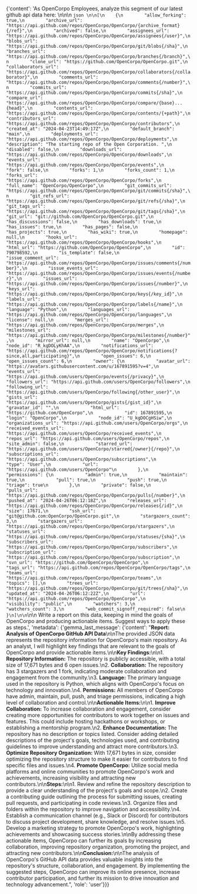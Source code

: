 {'content': 'As OpenCorpo Employees, analyze this segment of our latest github api data here:  \n\n\n ```json \n\n[\n    {\n        "allow_forking": true,\n        "archive_url": "https://api.github.com/repos/OpenCorpo/OpenCorpo/{archive_format}{/ref}",\n        "archived": false,\n        "assignees_url": "https://api.github.com/repos/OpenCorpo/OpenCorpo/assignees{/user}",\n        "blobs_url": "https://api.github.com/repos/OpenCorpo/OpenCorpo/git/blobs{/sha}",\n        "branches_url": "https://api.github.com/repos/OpenCorpo/OpenCorpo/branches{/branch}",\n        "clone_url": "https://github.com/OpenCorpo/OpenCorpo.git",\n        "collaborators_url": "https://api.github.com/repos/OpenCorpo/OpenCorpo/collaborators{/collaborator}",\n        "comments_url": "https://api.github.com/repos/OpenCorpo/OpenCorpo/comments{/number}",\n        "commits_url": "https://api.github.com/repos/OpenCorpo/OpenCorpo/commits{/sha}",\n        "compare_url": "https://api.github.com/repos/OpenCorpo/OpenCorpo/compare/{base}...{head}",\n        "contents_url": "https://api.github.com/repos/OpenCorpo/OpenCorpo/contents/{+path}",\n        "contributors_url": "https://api.github.com/repos/OpenCorpo/OpenCorpo/contributors",\n        "created_at": "2024-04-23T14:49:17Z",\n        "default_branch": "main",\n        "deployments_url": "https://api.github.com/repos/OpenCorpo/OpenCorpo/deployments",\n        "description": "The starting repo of the Open Corporation. ",\n        "disabled": false,\n        "downloads_url": "https://api.github.com/repos/OpenCorpo/OpenCorpo/downloads",\n        "events_url": "https://api.github.com/repos/OpenCorpo/OpenCorpo/events",\n        "fork": false,\n        "forks": 1,\n        "forks_count": 1,\n        "forks_url": "https://api.github.com/repos/OpenCorpo/OpenCorpo/forks",\n        "full_name": "OpenCorpo/OpenCorpo",\n        "git_commits_url": "https://api.github.com/repos/OpenCorpo/OpenCorpo/git/commits{/sha}",\n        "git_refs_url": "https://api.github.com/repos/OpenCorpo/OpenCorpo/git/refs{/sha}",\n        "git_tags_url": "https://api.github.com/repos/OpenCorpo/OpenCorpo/git/tags{/sha}",\n        "git_url": "git://github.com/OpenCorpo/OpenCorpo.git",\n        "has_discussions": false,\n        "has_downloads": true,\n        "has_issues": true,\n        "has_pages": false,\n        "has_projects": true,\n        "has_wiki": true,\n        "homepage": null,\n        "hooks_url": "https://api.github.com/repos/OpenCorpo/OpenCorpo/hooks",\n        "html_url": "https://github.com/OpenCorpo/OpenCorpo",\n        "id": 790798592,\n        "is_template": false,\n        "issue_comment_url": "https://api.github.com/repos/OpenCorpo/OpenCorpo/issues/comments{/number}",\n        "issue_events_url": "https://api.github.com/repos/OpenCorpo/OpenCorpo/issues/events{/number}",\n        "issues_url": "https://api.github.com/repos/OpenCorpo/OpenCorpo/issues{/number}",\n        "keys_url": "https://api.github.com/repos/OpenCorpo/OpenCorpo/keys{/key_id}",\n        "labels_url": "https://api.github.com/repos/OpenCorpo/OpenCorpo/labels{/name}",\n        "language": "Python",\n        "languages_url": "https://api.github.com/repos/OpenCorpo/OpenCorpo/languages",\n        "license": null,\n        "merges_url": "https://api.github.com/repos/OpenCorpo/OpenCorpo/merges",\n        "milestones_url": "https://api.github.com/repos/OpenCorpo/OpenCorpo/milestones{/number}",\n        "mirror_url": null,\n        "name": "OpenCorpo",\n        "node_id": "R_kgDOLyKhAA",\n        "notifications_url": "https://api.github.com/repos/OpenCorpo/OpenCorpo/notifications{?since,all,participating}",\n        "open_issues": 6,\n        "open_issues_count": 6,\n        "owner": {\n            "avatar_url": "https://avatars.githubusercontent.com/u/167891595?v=4",\n            "events_url": "https://api.github.com/users/OpenCorpo/events{/privacy}",\n            "followers_url": "https://api.github.com/users/OpenCorpo/followers",\n            "following_url": "https://api.github.com/users/OpenCorpo/following{/other_user}",\n            "gists_url": "https://api.github.com/users/OpenCorpo/gists{/gist_id}",\n            "gravatar_id": "",\n            "html_url": "https://github.com/OpenCorpo",\n            "id": 167891595,\n            "login": "OpenCorpo",\n            "node_id": "U_kgDOCgHSiw",\n            "organizations_url": "https://api.github.com/users/OpenCorpo/orgs",\n            "received_events_url": "https://api.github.com/users/OpenCorpo/received_events",\n            "repos_url": "https://api.github.com/users/OpenCorpo/repos",\n            "site_admin": false,\n            "starred_url": "https://api.github.com/users/OpenCorpo/starred{/owner}{/repo}",\n            "subscriptions_url": "https://api.github.com/users/OpenCorpo/subscriptions",\n            "type": "User",\n            "url": "https://api.github.com/users/OpenCorpo"\n        },\n        "permissions": {\n            "admin": true,\n            "maintain": true,\n            "pull": true,\n            "push": true,\n            "triage": true\n        },\n        "private": false,\n        "pulls_url": "https://api.github.com/repos/OpenCorpo/OpenCorpo/pulls{/number}",\n        "pushed_at": "2024-04-26T06:12:18Z",\n        "releases_url": "https://api.github.com/repos/OpenCorpo/OpenCorpo/releases{/id}",\n        "size": 17671,\n        "ssh_url": "git@github.com:OpenCorpo/OpenCorpo.git",\n        "stargazers_count": 3,\n        "stargazers_url": "https://api.github.com/repos/OpenCorpo/OpenCorpo/stargazers",\n        "statuses_url": "https://api.github.com/repos/OpenCorpo/OpenCorpo/statuses/{sha}",\n        "subscribers_url": "https://api.github.com/repos/OpenCorpo/OpenCorpo/subscribers",\n        "subscription_url": "https://api.github.com/repos/OpenCorpo/OpenCorpo/subscription",\n        "svn_url": "https://github.com/OpenCorpo/OpenCorpo",\n        "tags_url": "https://api.github.com/repos/OpenCorpo/OpenCorpo/tags",\n        "teams_url": "https://api.github.com/repos/OpenCorpo/OpenCorpo/teams",\n        "topics": [],\n        "trees_url": "https://api.github.com/repos/OpenCorpo/OpenCorpo/git/trees{/sha}",\n        "updated_at": "2024-04-26T06:12:22Z",\n        "url": "https://api.github.com/repos/OpenCorpo/OpenCorpo",\n        "visibility": "public",\n        "watchers": 3,\n        "watchers_count": 3,\n        "web_commit_signoff_required": false\n    }\n]\n\n```\n\n Write a report on this data, keeping in mind the goals of OpenCorpo and producing actionable items. Suggest ways to apply these as steps.', 'metadata': {'gemma_last_message': {'content': "**Report: Analysis of OpenCorpo GitHub API Data**\n\nThe provided JSON data represents the repository information for OpenCorpo's main repository. As an analyst, I will highlight key findings that are relevant to the goals of OpenCorpo and provide actionable items.\n\n**Key Findings:**\n\n1. **Repository Information:** The repository is publicly accessible, with a total size of 17,671 bytes and 6 open issues.\n2. **Collaboration:** The repository has 3 stargazers and 1 fork, indicating moderate collaboration and engagement from the community.\n3. **Language:** The primary language used in the repository is Python, which aligns with OpenCorpo's focus on technology and innovation.\n4. **Permissions:** All members of OpenCorpo have admin, maintain, pull, push, and triage permissions, indicating a high level of collaboration and control.\n\n**Actionable Items:**\n\n1. **Improve Collaboration:** To increase collaboration and engagement, consider creating more opportunities for contributors to work together on issues and features. This could include hosting hackathons or workshops, or establishing a mentorship program.\n2. **Enhance Documentation:** The repository has no description or topics listed. Consider adding detailed descriptions of the project's goals, technologies used, and contributing guidelines to improve understanding and attract more contributors.\n3. **Optimize Repository Organization:** With 17,671 bytes in size, consider optimizing the repository structure to make it easier for contributors to find specific files and issues.\n4. **Promote OpenCorpo:** Utilize social media platforms and online communities to promote OpenCorpo's work and achievements, increasing visibility and attracting new contributors.\n\n**Steps:**\n\n1. Review and refine the repository description to provide a clear understanding of the project's goals and scope.\n2. Create a contributing guide outlining the process for submitting issues, creating pull requests, and participating in code reviews.\n3. Organize files and folders within the repository to improve navigation and accessibility.\n4. Establish a communication channel (e.g., Slack or Discord) for contributors to discuss project development, share knowledge, and resolve issues.\n5. Develop a marketing strategy to promote OpenCorpo's work, highlighting achievements and showcasing success stories.\n\nBy addressing these actionable items, OpenCorpo can further its goals by increasing collaboration, improving repository organization, promoting the project, and attracting new contributors.\n\n**Conclusion:**\n\nThe analysis of OpenCorpo's GitHub API data provides valuable insights into the repository's structure, collaboration, and engagement. By implementing the suggested steps, OpenCorpo can improve its online presence, increase contributor participation, and further its mission to drive innovation and technology advancement.", 'role': 'user'}}}

